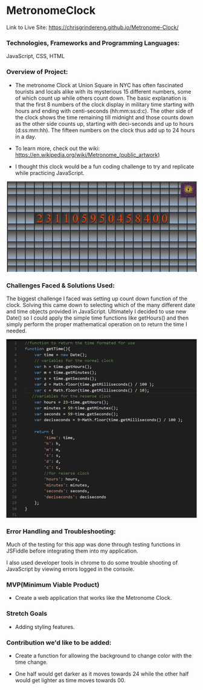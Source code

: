 # MetronomeClock
Link to Live Site: https://chrisgrindereng.github.io/Metronome-Clock/

### Technologies, Frameworks and Programming Languages:
JavaScript, CSS, HTML

### Overview of Project:
- The metronome Clock at Union Square in NYC has often fascinated tourists and locals alike with its mysterious 15 different numbers, some of which count up while others count down. The basic explanation is that the first 8 numbers of the clock display in military time starting with hours and ending with centi-seconds (hh:mm:ss:d:c). The other side of the clock shows the time remaining till midnight and those counts down as the other side counts up, starting with deci-seconds and up to hours (d:ss:mm:hh). The fifteen numbers on the clock thus add up to 24 hours in a day. 

- To learn more, check out the wiki:  https://en.wikipedia.org/wiki/Metronome_(public_artwork)

- I thought this clock would be a fun coding challenge to try and replicate while practicing JavaScript. 

<img src="./Screenshots/MetronomeClock_Home.png"/>

### Challenges Faced & Solutions Used: 

The biggest challenge I faced was setting up count down function of the clock. Solving this came down to selecting which of the many different date and time objects provided in JavaScript. Ultimately I decided to use new Date() so I could apply the simple time functions like getHours() and then simply perform the proper mathematical operation on to return the time I needed.  

<img src="./Screenshots/MetronomeClock_code.png"/>

### Error Handling and Troubleshooting:
Much of the testing for this app was done through testing functions in JSFiddle before integrating them into my application. 

I also used developer tools in chrome to do some trouble shooting of JavaScript by viewing errors logged in the console. 


### MVP(Minimum Viable Product)
- Create a web application that works like the Metronome Clock. 

### Stretch Goals
- Adding styling features. 

### Contribution we'd like to be added:
- Create a function for allowing the background to change color with the time change. 

- One half would get darker as it moves towards 24 while the other half would get lighter as time moves towards 00. 
